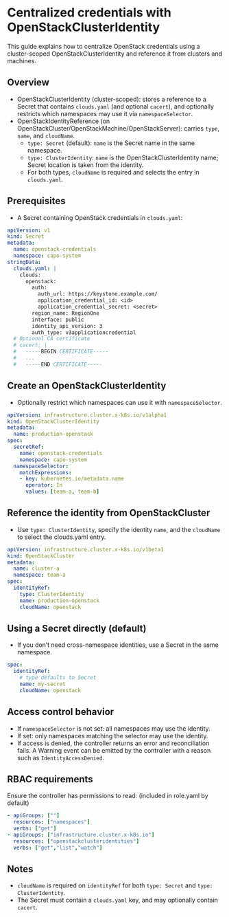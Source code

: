 # Centralized credentials with OpenStackClusterIdentity

This guide explains how to centralize OpenStack credentials using a cluster-scoped OpenStackClusterIdentity and reference it from clusters and machines.

## Overview
- OpenStackClusterIdentity (cluster-scoped): stores a reference to a Secret that contains `clouds.yaml` (and optional `cacert`), and optionally restricts which namespaces may use it via `namespaceSelector`.
- OpenStackIdentityReference (on OpenStackCluster/OpenStackMachine/OpenStackServer): carries `type`, `name`, and `cloudName`.
  - `type: Secret` (default): `name` is the Secret name in the same namespace.
  - `type: ClusterIdentity`: `name` is the OpenStackClusterIdentity name; Secret location is taken from the identity.
  - For both types, `cloudName` is required and selects the entry in `clouds.yaml`.

## Prerequisites
- A Secret containing OpenStack credentials in `clouds.yaml`:
```yaml
apiVersion: v1
kind: Secret
metadata:
  name: openstack-credentials
  namespace: capo-system
stringData:
  clouds.yaml: |
    clouds:
      openstack:
        auth:
          auth_url: https://keystone.example.com/
          application_credential_id: <id>
          application_credential_secret: <secret>
        region_name: RegionOne
        interface: public
        identity_api_version: 3
        auth_type: v3applicationcredential
  # Optional CA certificate
  # cacert: |
  #   -----BEGIN CERTIFICATE-----
  #   ...
  #   -----END CERTIFICATE-----
```

## Create an OpenStackClusterIdentity
- Optionally restrict which namespaces can use it with `namespaceSelector`.
```yaml
apiVersion: infrastructure.cluster.x-k8s.io/v1alpha1
kind: OpenStackClusterIdentity
metadata:
  name: production-openstack
spec:
  secretRef:
    name: openstack-credentials
    namespace: capo-system
  namespaceSelector:
    matchExpressions:
    - key: kubernetes.io/metadata.name
      operator: In
      values: [team-a, team-b]
```

## Reference the identity from OpenStackCluster
- Use `type: ClusterIdentity`, specify the identity `name`, and the `cloudName` to select the clouds.yaml entry.
```yaml
apiVersion: infrastructure.cluster.x-k8s.io/v1beta1
kind: OpenStackCluster
metadata:
  name: cluster-a
  namespace: team-a
spec:
  identityRef:
    type: ClusterIdentity
    name: production-openstack
    cloudName: openstack
```

## Using a Secret directly (default)
- If you don’t need cross-namespace identities, use a Secret in the same namespace.
```yaml
spec:
  identityRef:
    # type defaults to Secret
    name: my-secret
    cloudName: openstack
```

## Access control behavior
- If `namespaceSelector` is not set: all namespaces may use the identity.
- If set: only namespaces matching the selector may use the identity.
- If access is denied, the controller returns an error and reconciliation fails. A Warning event can be emitted by the controller with a reason such as `IdentityAccessDenied`.

## RBAC requirements
Ensure the controller has permissions to read: (included in role.yaml by default)
```yaml
- apiGroups: [""]
  resources: ["namespaces"]
  verbs: ["get"]
- apiGroups: ["infrastructure.cluster.x-k8s.io"]
  resources: ["openstackclusteridentities"]
  verbs: ["get","list","watch"]
```

## Notes
- `cloudName` is required on `identityRef` for both `type: Secret` and `type: ClusterIdentity`.
- The Secret must contain a `clouds.yaml` key, and may optionally contain `cacert`.
